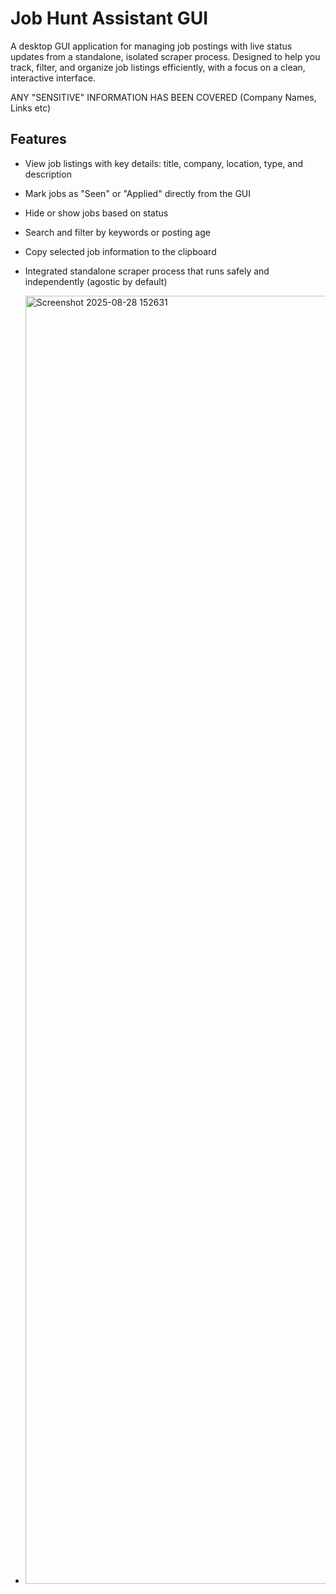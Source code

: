 # Job Hunt Assistant GUI

A desktop GUI application for managing job postings with live status updates from a standalone, isolated scraper process. Designed to help you track, filter, and organize job listings efficiently, with a focus on a clean, interactive interface.

ANY "SENSITIVE" INFORMATION HAS BEEN COVERED (Company Names, Links etc)

## Features

- View job listings with key details: title, company, location, type, and description  
- Mark jobs as "Seen" or "Applied" directly from the GUI  
- Hide or show jobs based on status  
- Search and filter by keywords or posting age  
- Copy selected job information to the clipboard  
- Integrated standalone scraper process that runs safely and independently (agostic by default)

- <img width="3839" height="2061" alt="Screenshot 2025-08-28 152631" src="https://github.com/user-attachments/assets/58c23104-5914-4ede-8ed5-589d1163d06e" />
